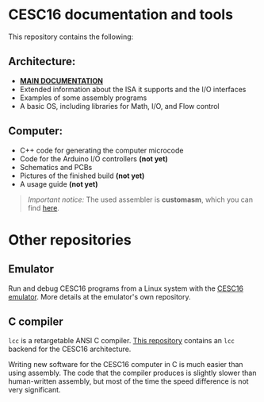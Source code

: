 # CESC16 documentation and tools

This repository contains the following:

## Architecture:
- [**MAIN DOCUMENTATION**](https://github.com/p-rivero/CESC16/blob/main/DOCS/CESC16.pdf)
- Extended information about the ISA it supports and the I/O interfaces
- Examples of some assembly programs
- A basic OS, including libraries for Math, I/O, and Flow control

## Computer:
- C++ code for generating the computer microcode
- Code for the Arduino I/O controllers **(not yet)**
- Schematics and PCBs
- Pictures of the finished build **(not yet)**
- A usage guide **(not yet)**

> *Important notice:* The used assembler is **customasm**, which you can find [here](https://github.com/hlorenzi/customasm).


# Other repositories

## Emulator
Run and debug CESC16 programs from a Linux system with the [CESC16 emulator](https://github.com/p-rivero/CESC16-emulator).
More details at the emulator's own repository.

## C compiler
`lcc` is a retargetable ANSI C compiler. [This repository](https://github.com/p-rivero/lcc) contains an `lcc` backend for the CESC16 architecture.

Writing new software for the CESC16 computer in C is much easier than using assembly. The code that the compiler produces is slightly slower than human-written assembly, but most of the time the speed difference is not very significant.
